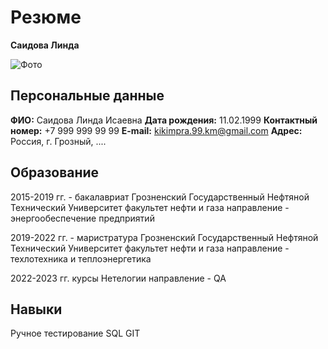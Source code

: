 # Резюме

**Саидова Линда** 

![Фото](https://kartinkived.ru/wp-content/uploads/2021/11/devushka-so-spiny-s-fotoapparatom.jpg)

## Персональные данные

**ФИО:** Саидова Линда Исаевна
**Дата рождения:** 11.02.1999
**Контактный номер:** +7 999 999 99 99
**E-mail:** kikimpra.99.km@gmail.com
**Адрес:** Россия, г. Грозный, ....

## Обрaзование
2015-2019 гг. - бакалавриат
Грозненский Государственный Нефтяной Технический Университет
факультет нефти и газа
направление - энергообеспечение предприятий

2019-2022 гг. - маристратура
Грозненский Государственный Нефтяной Технический Университет
факультет нефти и газа
направление - техлотехника и теплоэнергетика 

2022-2023 гг. курсы Нетелогии
направление - QA

## Навыки
Ручное тестирование
SQL
GIT
